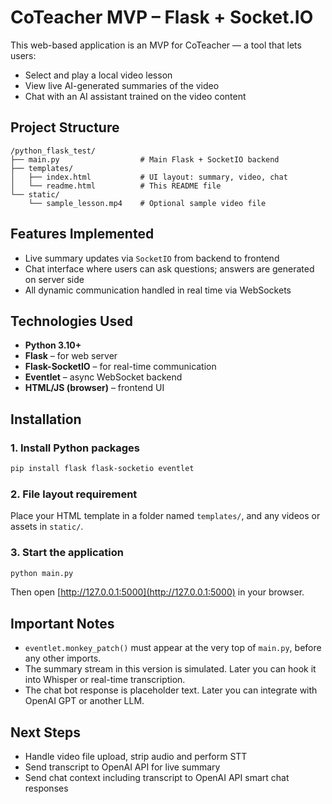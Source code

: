 # CoTeacher MVP – Flask + Socket.IO

This web-based application is an MVP for CoTeacher — a tool that lets users:  
- Select and play a local video lesson  
- View live AI-generated summaries of the video  
- Chat with an AI assistant trained on the video content  

## Project Structure

```text
/python_flask_test/
├── main.py                  # Main Flask + SocketIO backend
├── templates/
│   ├── index.html           # UI layout: summary, video, chat
│   └── readme.html          # This README file
└── static/
    └── sample_lesson.mp4    # Optional sample video file
```

## Features Implemented

* Live summary updates via `SocketIO` from backend to frontend
* Chat interface where users can ask questions; answers are generated on server side
* All dynamic communication handled in real time via WebSockets

## Technologies Used

* **Python 3.10+**
* **Flask** – for web server
* **Flask-SocketIO** – for real-time communication
* **Eventlet** – async WebSocket backend
* **HTML/JS (browser)** – frontend UI

## Installation

### 1. Install Python packages

```bash
pip install flask flask-socketio eventlet
```

### 2. File layout requirement

Place your HTML template in a folder named `templates/`, and any videos or assets in `static/`.

### 3. Start the application

```bash
python main.py
```

Then open [http://127.0.0.1:5000](http://127.0.0.1:5000) in your browser.

## Important Notes

* `eventlet.monkey_patch()` must appear at the very top of `main.py`, before any other imports.
* The summary stream in this version is simulated. Later you can hook it into Whisper or real-time transcription.
* The chat bot response is placeholder text. Later you can integrate with OpenAI GPT or another LLM.

## Next Steps

* Handle video file upload, strip audio and perform STT
* Send transcript to OpenAI API for live summary
* Send chat context including transcript to OpenAI API smart chat responses
